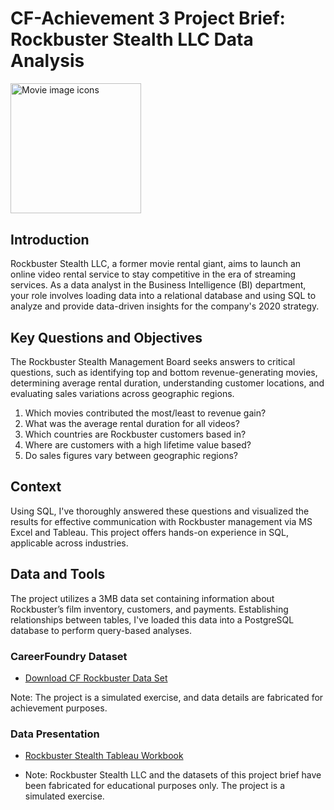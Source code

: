 # CF-Achievement 3 Project Brief: Rockbuster Stealth LLC Data Analysis
<img width="208.5" alt="Movie image icons" src="https://github.com/kgdatatech/sql_rockbuster_stealth/assets/138264218/d5ffccfe-446e-4a80-8381-19d704273c47">

## Introduction
Rockbuster Stealth LLC, a former movie rental giant, aims to launch an online video rental service to stay competitive in the era of streaming services. As a data analyst in the Business Intelligence (BI) department, your role involves loading data into a relational database and using SQL to analyze and provide data-driven insights for the company's 2020 strategy.

## Key Questions and Objectives
The Rockbuster Stealth Management Board seeks answers to critical questions, such as identifying top and bottom revenue-generating movies, determining average rental duration, understanding customer locations, and evaluating sales variations across geographic regions. 

1.  Which movies contributed the most/least to revenue gain?
2.  What was the average rental duration for all videos?
3.  Which countries are Rockbuster customers based in?
4.  Where are customers with a high lifetime value based?
5.  Do sales figures vary between geographic regions?

## Context
Using SQL, I've thoroughly answered these questions and visualized the results for effective communication with Rockbuster management via MS Excel and Tableau. This project offers hands-on experience in SQL, applicable across industries.

## Data and Tools
The project utilizes a 3MB data set containing information about Rockbuster’s film inventory, customers, and payments. Establishing relationships between tables, I've loaded this data into a PostgreSQL database to perform query-based analyses.

### CareerFoundry Dataset
- [Download CF Rockbuster Data Set](https://www.postgresqltutorial.com/wp-content/uploads/2019/05/dvdrental.zip)

Note: The project is a simulated exercise, and data details are fabricated for achievement purposes.

### Data Presentation
- [Rockbuster Stealth Tableau Workbook](https://public.tableau.com/app/profile/keanu.g7625/viz/RockbusterStealthe_g_ProjectSummary/geo_reach_top_5_cst)


- Note: Rockbuster Stealth LLC and the datasets of this project brief have been fabricated for educational purposes only. The project is a simulated exercise.

